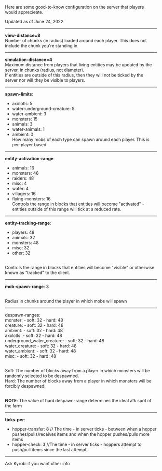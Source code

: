 Here are some good-to-know configuration on the server that players would apprecieate.

Updated as of June 24, 2022

<hr>

**view-distance=8**
<br />Number of chunks (in radius) loaded around each player. This does not include the chunk you're standing in.

<hr>

**simulation-distance=4**
<br />Maximum distance from players that living entities may be updated by the server, in chunks (radius, not diameter).
<br />If entities are outside of this radius, then they will not be ticked by the server nor will they be visible to players.

<hr>

**spawn-limits**:
- axolotls: 5
- water-underground-creature: 5
- water-ambient: 3
- monsters: 15
- animals: 3
- water-animals: 1
- ambient: 0
<br />How many mobs of each type can spawn around each player. This is per-player based.

<hr>

**entity-activation-range**:
- animals: 16
- monsters: 48
- raiders: 48
- misc: 4
- water: 4
- villagers: 16
- flying-monsters: 16
<br />Controls the range in blocks that entities will become "activated" - entities outside of this range will tick at a reduced rate.

<hr>

**entity-tracking-range**:
- players: 48
- animals: 32
- monsters: 48
- misc: 32
- other: 32

<br />Controls the range in blocks that entities will become "visible" or otherwise known as "tracked" to the client.

<hr>

**mob-spawn-range**: 3

<br />Radius in chunks around the player in which mobs will spawn

<hr>

despawn-ranges:<br />
monster: - soft: 32 - hard: 48
<br />creature: - soft: 32 - hard: 48
<br />ambient: - soft: 32 - hard: 48
<br />axolotls: - soft: 32 - hard: 48
<br />underground_water_creature: - soft: 32 - hard: 48
<br />water_creature: - soft: 32 - hard: 48
<br />water_ambient: - soft: 32 - hard: 48
<br />misc: - soft: 32 - hard: 48
       
<br />Soft: The number of blocks away from a player in which monsters will be randomly selected to be despawned.
<br />Hard: The number of blocks away from a player in which monsters will be forcibly despawned.

<br />**NOTE**: The value of hard despawn-range determines the ideal afk spot of the farm

<hr>

**ticks-per**:
- hopper-transfer: 8 // The time - in server ticks - between when a hopper pushes/pulls/receives items and when the hopper pushes/pulls more items
- hopper-check: 3 //The time - in server ticks - hoppers attempt to push/pull items since the last attempt.
<hr>

Ask Kyrobi if you want other info
